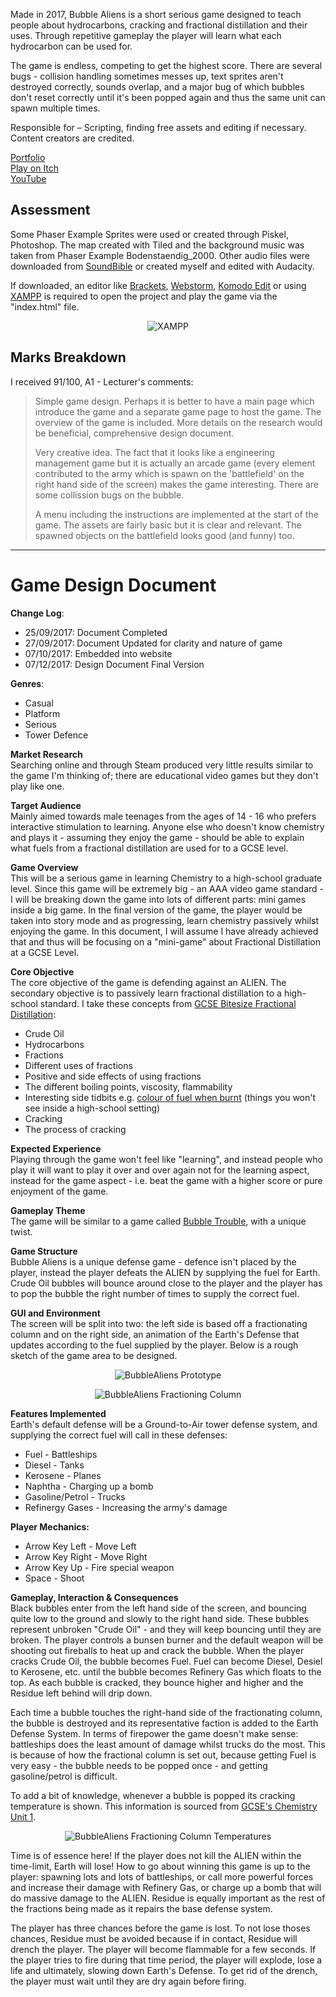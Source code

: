 Made in 2017, Bubble Aliens is a short serious game designed to teach people about hydrocarbons, cracking and fractional distillation and their uses. Through repetitive gameplay the player will learn what each hydrocarbon can be used for. 

The game is endless, competing to get the highest score. There are several bugs - collision handling sometimes messes up, text sprites aren't destroyed correctly, sounds overlap, and a major bug of which bubbles don't reset correctly until it's been popped again and thus the same unit can spawn multiple times.

Responsible for – Scripting, finding free assets and editing if necessary.\
Content creators are credited.

<!-- Screenshots Slideshow -->

[Portfolio](https://yuchingho.com/bubble-aliens)\
[Play on Itch](https://yuchingho.itch.io/bubble-aliens)\
[YouTube](https://youtu.be/KCYWLSK5n3I)

<!-- What each hydrocarbon spawns:
2:35 - Bitumen
0:16 - Fuel
0:35 - Diesel
0:50 - Kerosene
1:07 - Naphtha
4:30 - Petrol
5:55 - Refinery Gases -->
<!-- Code on GitHub, before YouTube -->
<!-- Game Design Document, after YouTube -->

## Assessment
Some Phaser Example Sprites were used or created through Piskel, Photoshop. The map created with Tiled and the background music was taken from Phaser Example Bodenstaendig_2000. Other audio files were downloaded from [SoundBible](http://soundbible.com) or created myself and edited with Audacity. 

If downloaded, an editor like [Brackets](http://brackets.io/), [Webstorm](https://www.jetbrains.com/webstorm/), [Komodo Edit](https://www.activestate.com/komodo-ide/downloads/edit) or using [XAMPP](https://www.apachefriends.org/index.html) is required to open the project and play the game via the "index.html" file. 

<p align="center">
  <img src="https://raw.githubusercontent.com/yuchingho/University/master/3)%20UWS%20Third%20Year/2)%20Semester%20One%20-%20HTML5%20%26%20JavaScript%20Games%20Programming/XAMPP.png?raw=true" alt="XAMPP"/>
</p>

## Marks Breakdown
I received 91/100, A1 - Lecturer's comments:
> Simple game design. Perhaps it is better to have a main page which introduce the game and a separate game page to host the game. The overview of the game is included. More details on the research would be beneficial, comprehensive design document.
>
> Very creative idea. The fact that it looks like a engineering management game but it is actually an arcade game (every element contributed to the army which is spawn on the 'battlefield' on the right hand side of the screen) makes the game interesting. There are some collission bugs on the bubble.
>
> A menu including the instructions are implemented at the start of the game. The assets are fairly basic but it is clear and relevant. The spawned objects on the battlefield looks good (and funny) too.

---

# Game Design Document

__Change Log__:
- 25/09/2017: Document Completed
- 27/09/2017: Document Updated for clarity and nature of game
- 07/10/2017: Embedded into website
- 07/12/2017: Design Document Final Version

__Genres__:
- Casual
- Platform
- Serious
- Tower Defence

__Market Research__\
Searching online and through Steam produced very little results similar to the game I'm thinking of; there are educational video games but they don't play like one.

__Target Audience__\
Mainly aimed towards male teenages from the ages of 14 - 16 who prefers interactive stimulation to learning. Anyone else who doesn't know chemistry and plays it - assuming they enjoy the game - should be able to explain what fuels from a fractional distillation are used for to a GCSE level.

__Game Overview__\
This will be a serious game in learning Chemistry to a high-school graduate level. Since this game will be extremely big - an AAA video game standard - I will be breaking down the game into lots of different parts: mini games inside a big game. In the final version of the game, the player would be taken into story mode and as progressing, learn chemistry passively whilst enjoying the game. In this document, I will assume I have already achieved that and thus will be focusing on a "mini-game" about Fractional Distillation at a GCSE Level.

__Core Objective__\
The core objective of the game is defending against an ALIEN. The secondary objective is to passively learn fractional distillation to a high-school standard. I take these concepts from [GCSE Bitesize Fractional Distillation](https://www.bbc.co.uk/education/guides/zm2v4wx/revision):
- Crude Oil
- Hydrocarbons
- Fractions
- Different uses of fractions
- Positive and side effects of using fractions
- The different boiling points, viscosity, flammability
- Interesting side tidbits e.g. [colour of fuel when burnt](https://www.youtube.com/watch?v=7nL10C7FSbE) (things you won't see inside a high-school setting)
- Cracking
- The process of cracking

__Expected Experience__\
Playing through the game won't feel like "learning", and instead people who play it will want to play it over and over again not for the learning aspect, instead for the game aspect - i.e. beat the game with a higher score or pure enjoyment of the game.

__Gameplay Theme__\
The game will be similar to a game called [Bubble Trouble](https://www.youtube.com/embed/hVFri15sqsE), with a unique twist.

__Game Structure__\
Bubble Aliens is a unique defense game - defence isn't placed by the player, instead the player defeats the ALIEN by supplying the fuel for Earth. Crude Oil bubbles will bounce around close to the player and the player has to pop the bubble the right number of times to supply the correct fuel.

__GUI and Environment__\
The screen will be split into two: the left side is based off a fractionating column and on the right side, an animation of the Earth's Defense that updates according to the fuel supplied by the player. Below is a rough sketch of the game area to be designed.

<p align="center">
  <img src="https://github.com/yuchingho/University/blob/master/3)%20UWS%20Third%20Year/2)%20Semester%20One%20-%20HTML5%20%26%20JavaScript%20Games%20Programming/Assessment/BubbleAliens%20Prototype.png" alt="BubbleAliens Prototype"/>
</p>

<p align="center">
  <img src="https://github.com/yuchingho/University/blob/master/3)%20UWS%20Third%20Year/2)%20Semester%20One%20-%20HTML5%20%26%20JavaScript%20Games%20Programming/Assessment/BubbleAliens%20Fractioning%20Column.png" alt="BubbleAliens Fractioning Column"/>
</p>

__Features Implemented__\
Earth's default defense will be a Ground-to-Air tower defense system, and supplying the correct fuel will call in these defenses:
- Fuel - Battleships
- Diesel - Tanks
- Kerosene - Planes
- Naphtha - Charging up a bomb
- Gasoline/Petrol - Trucks
- Refinergy Gases - Increasing the army's damage

__Player Mechanics:__
- Arrow Key Left - Move Left
- Arrow Key Right - Move Right
- Arrow Key Up - Fire special weapon
- Space - Shoot

__Gameplay, Interaction & Consequences__\
Black bubbles enter from the left hand side of the screen, and bouncing quite low to the ground and slowly to the right hand side. These bubbles represent unbroken "Crude Oil" - and they will keep bouncing until they are broken. The player controls a bunsen burner and the default weapon will be shooting out fireballs to heat up and crack the bubble. When the player cracks Crude Oil, the bubble becomes Fuel. Fuel can become Diesel, Desiel to Kerosene, etc. until the bubble becomes Refinery Gas which floats to the top. As each bubble is cracked, they bounce higher and higher and the Residue left behind will drip down.

Each time a bubble touches the right-hand side of the fractionating column, the bubble is destroyed and its representative faction is added to the Earth Defense System. In terms of firepower the game doesn't make sense: battleships does the least amount of damage whilst trucks do the most. This is because of how the fractional column is set out, because getting Fuel is very easy - the bubble needs to be popped once - and getting gasoline/petrol is difficult.

To add a bit of knowledge, whenever a bubble is popped its cracking temperature is shown. This information is sourced from [GCSE's Chemistry Unit 1](https://sophiesrevisionblog.blogspot.co.uk/2014/02/gces-chemistry-unit-1-crude-oil.html).
<p align="center">
  <img src="https://github.com/yuchingho/University/blob/master/3)%20UWS%20Third%20Year/2)%20Semester%20One%20-%20HTML5%20%26%20JavaScript%20Games%20Programming/Assessment/BubbleAliens%20Fractioning%20Column%20Temperatures.png" alt="BubbleAliens Fractioning Column Temperatures"/>
</p>

Time is of essence here! If the player does not kill the ALIEN within the time-limit, Earth will lose! How to go about winning this game is up to the player: spawning lots and lots of battleships, or call more powerful forces and increase their damage with Refinery Gas, or charge up a bomb that will do massive damage to the ALIEN. Residue is equally important as the rest of the fractions being made as it repairs the base defense system.

The player has three chances before the game is lost. To not lose thoses chances, Residue must be avoided because if in contact, Residue will drench the player. The player will become flammable for a few seconds. If the player tries to fire during that time period, the player will explode, lose a life and ultimately, slowing down Earth's Defense. To get rid of the drench, the player must wait until they are dry again before firing.

<!--
<h1><span style="text-decoration: underline;">Design Document</span></h1>
<ul>
 	<li style="list-style-type: none;"><span style="text-decoration: underline;">Change Log:</span></li>
 	<li>25/09/2017: Document Completed</li>
 	<li>27/09/2017: Document Updated for clarity and nature of game</li>
 	<li>07/10/2017: Embedded into website</li>
 	<li>07/12/2017: Design Document Final Version</li>
</ul>
<ul>
 	<li style="list-style-type: none;"><span style="text-decoration: underline;">Genres:</span></li>
 	<li>Casual</li>
 	<li>Platform</li>
 	<li>Serious</li>
 	<li>Tower Defence</li>
</ul>
<u>Market Research</u>
Searching online and through Steam produced very little results similar to the game I'm thinking of; there are educational video games but they don't play like one.

<!--<u>Target Audience</u>
Mainly aimed towards male teenages from the ages of 14 - 16 who prefers interactive stimulation to learning. Anyone else who doesn't know chemistry and plays it - assuming they enjoy the game - should be able to explain what fuels from a fractional distillation are used for to a GCSE level.

<!--<u>Game Overview</u>
This will be a serious game in learning Chemistry to a high-school graduate level. Since this game will be extremely big - an AAA video game standard - I will be breaking down the game into lots of different parts: mini games inside a big game. In the final version of the game, the player would be taken into story mode and as progressing, learn chemistry passively whilst enjoying the game. In this document, I will assume I have already achieved that and thus will be focusing on a "mini-game" about Fractional Distillation at a GCSE Level.

<!--<u>Core Objective</u>
The core objective of the game is defending against an ALIEN. The secondary objective is to passively learn fractional distillation to a high-school standard. I take these concepts from <a class="LB" href="http://www.bbc.co.uk/education/guides/zm2v4wx/revision">GCSE Bitesize Fractional Distillation</a>:
<ul>
 	<li>Crude Oil</li>
 	<li>Hydrocarbons</li>
 	<li>Fractions</li>
 	<li>Different uses of fractions</li>
 	<li>Positive and side effects of using fractions</li>
 	<li>The different boiling points, viscosity, flammability</li>
 	<li>Interesting side tidbits e.g. <a class="LB" href="https://www.youtube.com/watch?v=7nL10C7FSbE">colour of fuel when burnt</a>
(things you won't see inside a high-school setting)</li>
 	<li>Cracking</li>
 	<li>The process of cracking</li>
</ul>
<u>Expected Experience</u>
Playing through the game won't feel like "learning", and instead people who play it will want to play it over and over again not for the learning aspect, instead for the game aspect - i.e. beat the game with a higher score or pure enjoyment of the game.

<!--<u>Gameplay Theme</u>
The game will be similar to a game called "Bubble Trouble", with a unique twist.

<!--<iframe src="https://www.youtube.com/embed/hVFri15sqsE" width="854" height="480" frameborder="0" allowfullscreen="allowfullscreen" data-mce-fragment="1"></iframe>

<!--<u>Game Structure</u>
Bubble Aliens is a unique defense game - defence isn't placed by the player, instead the player defeats the ALIEN by supplying the fuel for Earth. Crude Oil bubbles will bounce around close to the player and the player has to pop the bubble the right number of times to supply the correct fuel.

<!--<u>GUI and Environment</u>
The screen will be split into two: the left side is based off a fractionating column and on the right side, an animation of the Earth's Defense that updates according to the fuel supplied by the player. Below is a rough sketch of the game area to be designed.

<!--<img class="hoverZoomLink aligncenter wp-image-1343 size-full" src="https://yuchingho.com/wp-content/uploads/BubbleAliens-Prototype.png" alt="" width="1366" height="768" />

<!--<img class="hoverZoomLink aligncenter wp-image-901 size-full" src="https://yuchingho.com/wp-content/uploads/2018/05/infoFractioningColumn.png" alt="" width="546" height="522" />

<!--<u>Features Implemented</u>
Earth's default defense will be a Ground-to-Air tower defense system, and supplying the correct fuel will call in these defenses:
<ul>
 	<li>Fuel - Battleships</li>
 	<li>Diesel - Tanks</li>
 	<li>Kerosene - Planes</li>
 	<li>Naphtha - Charging up a bomb</li>
 	<li>Gasoline/Petrol - Trucks</li>
 	<li>Refinergy Gases - Increasing the army's damage</li>
</ul>
<ul>
 	<li style="list-style-type: none;">
<ul>Player Mechanics:</ul>
</li>
</ul>
<ul>
 	<li>Arrow Key Left - Move Left</li>
 	<li>Arrow Key Right - Move Right</li>
 	<li>Arrow Key Up - Fire special weapon</li>
 	<li>Space - Shoot</li>
</ul>
<u>Gameplay, Interaction &amp; Consequences</u>
Black bubbles enter from the left hand side of the screen, and bouncing quite low to the ground and slowly to the right hand side. These bubbles represent unbroken "Crude Oil" - and they will keep bouncing until they are broken. The player controls a bunsen burner and the default weapon will be shooting out fireballs to heat up and crack the bubble. When the player cracks Crude Oil, the bubble becomes Fuel. Fuel can become Diesel, Desiel to Kerosene, etc. until the bubble becomes Refinery Gas which floats to the top. As each bubble is cracked, they bounce higher and higher and the Residue left behind will drip down.

<!--Each time a bubble touches the right-hand side of the fractionating column, the bubble is destroyed and its representative faction is added to the Earth Defense System. In terms of firepower the game doesn't make sense: battleships does the least amount of damage whilst trucks do the most. This is because of how the fractional column is set out, because getting Fuel is very easy - the bubble needs to be popped once - and getting gasoline/petrol is difficult.
To add a bit of knowledge, whenever a bubble is popped its cracking temperature is shown. This information is sourced from <a class="LB" href="https://sophiesrevisionblog.blogspot.co.uk/2014/02/gces-chemistry-unit-1-crude-oil.html">GCSE's Chemistry Unit 1</a>.

<!--<center><img class="hoverZoomLink aligncenter wp-image-902 size-full" src="https://yuchingho.com/wp-content/uploads/2018/05/infoFractioningColumnTemperature.jpg" alt="" width="546" height="400" /></center>Time is of essence here! If the player does not kill the ALIEN within the time-limit, Earth will lose! How to go about winning this game is up to the player: spawning lots and lots of battleships, or call more powerful forces and increase their damage with Refinery Gas, or charge up a bomb that will do massive damage to the ALIEN. Residue is equally important as the rest of the fractions being made as it repairs the base defense system.

<!--The player has three chances before the game is lost. To not lose thoses chances, Residue must be avoided because if in contact, Residue will drench the player. The player will become flammable for a few seconds. If the player tries to fire during that time period, the player will explode, lose a life and ultimately, slowing down Earth's Defense. To get rid of the drench, the player must wait until they are dry again before firing.